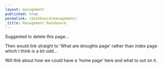 ```yaml
---
layout: management
published: true
permalink: /dashboard/management/
_title: Management Dashboard
---
```

Suggested to delete this page...

Then would link straight to 'What are droughts page' rather than index page which I think is a bit odd...

Will thik about how we could have a 'home page' here and what to out on it.

